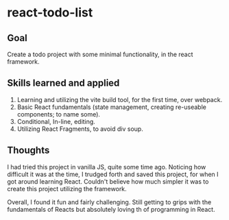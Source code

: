 # react-todo-list

## Goal

Create a todo project with some minimal functionality, in the react framework.

## Skills learned and applied

1. Learning and utilizing the vite build tool, for the first time, over webpack.
2. Basic React fundamentals (state management, creating re-useable components; to name some).
3. Conditional, In-line, editing.
4. Utilizing React Fragments, to avoid div soup.

## Thoughts

I had tried this project in vanilla JS, quite some time ago. Noticing how difficult it was at the time,
I trudged forth and saved this project, for when I got around learning React. Couldn't believe how much simpler it was to create this project utilizing the framework.

Overall, I found it fun and fairly challenging. Still getting to grips with the fundamentals of Reacts
but absolutely loving th of programming in React.

